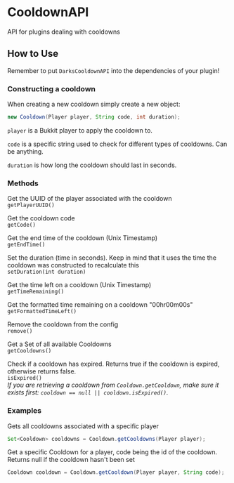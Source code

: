 # CooldownAPI

API for plugins dealing with cooldowns

<h2> How to Use </h2>

Remember to put `DarksCooldownAPI` into the dependencies of your plugin! 

<h3> Constructing a cooldown </h3>

When creating a new cooldown simply create a new object:
```java
new Cooldown(Player player, String code, int duration);
```

`player` is a Bukkit player to apply the cooldown to.

`code` is a specific string used to check for different types of cooldowns. Can be
anything.

`duration` is how long the cooldown should last in seconds.

<h3>Methods</h3>

Get the UUID of the player associated with the cooldown<br>
`getPlayerUUID()` 

Get the cooldown code<br>
`getCode()`

Get the end time of the cooldown (Unix Timestamp)<br>
`getEndTime()`

Set the duration (time in seconds). Keep in mind that it uses the time the cooldown was constructed to recalculate this<br>
`setDuration(int duration)`

Get the time left on a cooldown (Unix Timestamp)<br>
`getTimeRemaining()`

Get the formatted time remaining on a cooldown "00hr00m00s"<br>
`getFormattedTimeLeft()`

Remove the cooldown from the config<br>
`remove()`

Get a Set of all available Cooldowns<br>
`getCooldowns()`

Check if a cooldown has expired. Returns true if the cooldown is expired, otherwise returns false.<br>
`isExpired()`
<br><i>If you are retrieving a cooldown from `Cooldown.getCooldown`, make sure it exists first: `cooldown == null || cooldown.isExpired()`.</i>
<br>

<h3>Examples</h3>

Gets all cooldowns associated with a specific player
```java
Set<Cooldown> cooldowns = Cooldown.getCooldowns(Player player);
```

Get a specific Cooldown for a player, code being the id of the cooldown. Returns null if the cooldown hasn't been set
```java
Cooldown cooldown = Cooldown.getCooldown(Player player, String code);
```